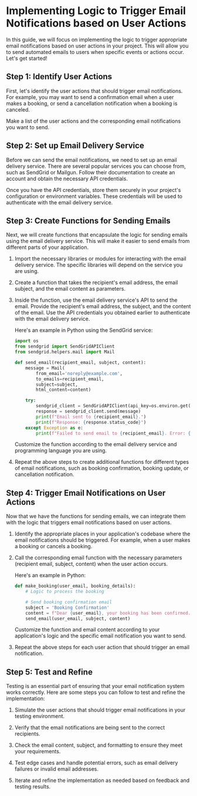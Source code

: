 # Implementing Logic to Trigger Email Notifications based on User Actions

In this guide, we will focus on implementing the logic to trigger appropriate email notifications based on user actions in your project. This will allow you to send automated emails to users when specific events or actions occur. Let's get started!

## Step 1: Identify User Actions

First, let's identify the user actions that should trigger email notifications. For example, you may want to send a confirmation email when a user makes a booking, or send a cancellation notification when a booking is canceled.

Make a list of the user actions and the corresponding email notifications you want to send.

## Step 2: Set up Email Delivery Service

Before we can send the email notifications, we need to set up an email delivery service. There are several popular services you can choose from, such as SendGrid or Mailgun. Follow their documentation to create an account and obtain the necessary API credentials.

Once you have the API credentials, store them securely in your project's configuration or environment variables. These credentials will be used to authenticate with the email delivery service.

## Step 3: Create Functions for Sending Emails

Next, we will create functions that encapsulate the logic for sending emails using the email delivery service. This will make it easier to send emails from different parts of your application.

1. Import the necessary libraries or modules for interacting with the email delivery service. The specific libraries will depend on the service you are using.

2. Create a function that takes the recipient's email address, the email subject, and the email content as parameters.

3. Inside the function, use the email delivery service's API to send the email. Provide the recipient's email address, the subject, and the content of the email. Use the API credentials you obtained earlier to authenticate with the email delivery service.

   Here's an example in Python using the SendGrid service:

   ```python
   import os
   from sendgrid import SendGridAPIClient
   from sendgrid.helpers.mail import Mail

   def send_email(recipient_email, subject, content):
       message = Mail(
           from_email='noreply@example.com',
           to_emails=recipient_email,
           subject=subject,
           html_content=content)

       try:
           sendgrid_client = SendGridAPIClient(api_key=os.environ.get('SENDGRID_API_KEY'))
           response = sendgrid_client.send(message)
           print(f"Email sent to {recipient_email}.")
           print(f"Response: {response.status_code}")
       except Exception as e:
           print(f"Failed to send email to {recipient_email}. Error: {str(e)}")
   ```

   Customize the function according to the email delivery service and programming language you are using.

4. Repeat the above steps to create additional functions for different types of email notifications, such as booking confirmation, booking update, or cancellation notification.

## Step 4: Trigger Email Notifications on User Actions

Now that we have the functions for sending emails, we can integrate them with the logic that triggers email notifications based on user actions.

1. Identify the appropriate places in your application's codebase where the email notifications should be triggered. For example, when a user makes a booking or cancels a booking.

2. Call the corresponding email function with the necessary parameters (recipient email, subject, content) when the user action occurs.

   Here's an example in Python:

   ```python
   def make_booking(user_email, booking_details):
       # Logic to process the booking

       # Send booking confirmation email
       subject = 'Booking Confirmation'
       content = f"Dear {user_email}, your booking has been confirmed."
       send_email(user_email, subject, content)
   ```

   Customize the function and email content according to your application's logic and the specific email notification you want to send.

3. Repeat the above steps for each user action that should trigger an email notification.

## Step 5: Test and Refine

Testing is an essential part of ensuring that your email notification system works correctly. Here are some steps you can follow to test and refine the implementation:

1. Simulate the user actions that should trigger email notifications in your testing environment.

2. Verify that the email notifications are being sent to the correct recipients.

3. Check the email content, subject, and formatting to ensure they meet your requirements.

4. Test edge cases and handle potential errors, such as email delivery failures or invalid email addresses.

5. Iterate and refine the implementation as needed based on feedback and testing results.
